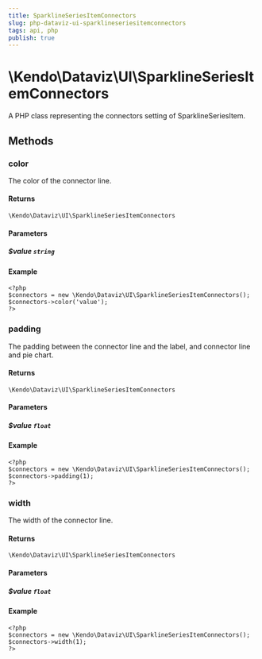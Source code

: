 ```yaml
---
title: SparklineSeriesItemConnectors
slug: php-dataviz-ui-sparklineseriesitemconnectors
tags: api, php
publish: true
---
```


# \Kendo\Dataviz\UI\SparklineSeriesItemConnectors

A PHP class representing the connectors setting of SparklineSeriesItem.


## Methods

### color
The color of the connector line.

#### Returns
`\Kendo\Dataviz\UI\SparklineSeriesItemConnectors`

#### Parameters

##### $value `string`



#### Example 
    <?php
    $connectors = new \Kendo\Dataviz\UI\SparklineSeriesItemConnectors();
    $connectors->color('value');
    ?>

### padding
The padding between the connector line and the label, and connector line and pie chart.

#### Returns
`\Kendo\Dataviz\UI\SparklineSeriesItemConnectors`

#### Parameters

##### $value `float`



#### Example 
    <?php
    $connectors = new \Kendo\Dataviz\UI\SparklineSeriesItemConnectors();
    $connectors->padding(1);
    ?>

### width
The width of the connector line.

#### Returns
`\Kendo\Dataviz\UI\SparklineSeriesItemConnectors`

#### Parameters

##### $value `float`



#### Example 
    <?php
    $connectors = new \Kendo\Dataviz\UI\SparklineSeriesItemConnectors();
    $connectors->width(1);
    ?>

